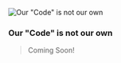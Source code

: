![Our "Code" is not our own](/images/blue-matrix-code.jpg)

### Our "Code" is not our own

>Coming Soon!